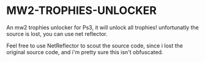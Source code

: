 # MW2-TROPHIES-UNLOCKER
An mw2 trophies unlocker for Ps3, it will unlock all trophies! unfortunatly the source is lost, you can use net reflector.

Feel free to use NetReflector to scout the source code, since i lost the original source code, and i'm pretty sure this isn't obfuscated.
